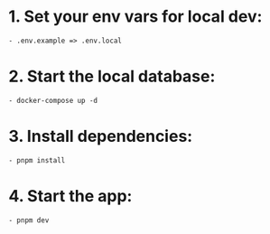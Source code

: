 # 1. Set your env vars for local dev:

    - .env.example => .env.local

# 2. Start the local database:

    - docker-compose up -d

# 3. Install dependencies:

    - pnpm install

# 4. Start the app:

    - pnpm dev
